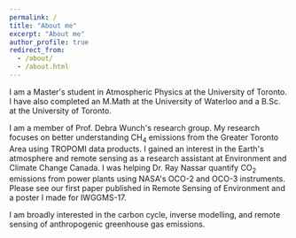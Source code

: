 ```yaml
---
permalink: /
title: "About me"
excerpt: "About me"
author_profile: true
redirect_from: 
  - /about/
  - /about.html
---
```


I am a Master's student in Atmospheric Physics at the University of Toronto. I have also completed an M.Math at the University of Waterloo and a B.Sc. at the University of Toronto.

I am a member of Prof. Debra Wunch's research group. My research focuses on better understanding CH<sub>4</sub> emissions from the Greater Toronto Area using TROPOMI data products. I gained an interest in the Earth's atmosphere and remote sensing as a research assistant at Environment and Climate Change Canada. I was helping Dr. Ray Nassar quantify CO<sub>2</sub> emissions from power plants using NASA's OCO-2 and OCO-3 instruments. Please see our first paper published in Remote Sensing of Environment and a poster I made for IWGGMS-17.

I am broadly interested in the carbon cycle, inverse modelling, and remote sensing of anthropogenic greenhouse gas emissions.
